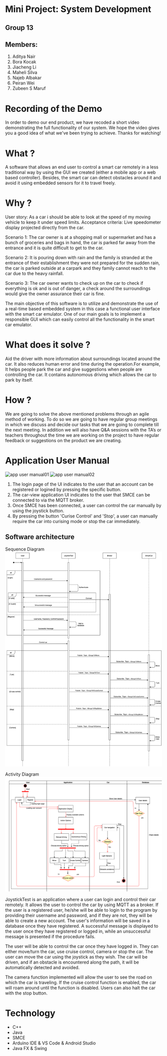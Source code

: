 # Mini Project: System Development

## Group 13
## Members:
1. Aditya Nair
2. Bora Kocak
3. Jiacheng Li
4. Maheli Silva
5. Najeb Albakar
6. Peiran Wei
7. Zubeen S Maruf

# Recording of the Demo

In order to demo our end product, we have recoded a short video demonstrating the full functionality of our system. We hope the video gives you a good idea of what we've been trying to achieve. Thanks for watching!

# What ?
A software that allows an end user to control a smart car remotely in a less traditional way by using the GUI we created (either a mobile app or a web based controller). Besides, the smart car can detect obstacles around it and avoid it using embedded sensors for it to travel freely.

# Why ?
User story: As a car i should be able to look at the speed of my moving vehicle to keep it under speed limits.
Acceptance criteria: Live speedometer display projected directly from the car.

Scenario 1: The car owner is at a shopping mall or supermarket and has a bunch of groceries and bags in hand, the car is parked far away from the entrance and it is quite difficult to get to the car.

Scenario 2: It is pouring down with rain and the family is stranded at the entrance of their establishment they were not prepared for the sudden rain, the car is parked outside at a carpark  and they family cannot reach to the car due to the heavy rainfall.

Scenario 3: The car owner wants to check up on the car to check if everything is ok and is out of danger, a check around the surroundings would give the owner assurance their car is fine.


The main objective of this software is to utilize and demonstrate the use of a real-time based embedded system in this case a functional user interface with the smart car emulator. One of our main goals is to implement a responsible GUI which can easily control all the functionality in the smart car emulator.  

# What does it solve ?
Aid the driver with more information about surroundings located around the car. It also reduces human error and time during the  operation.For example, It helps people park the car and give suggestions when people are controlling the car. It contains autonomous driving which allows the car to park by itself.

# How ? 
We are going to solve the above mentioned problems through an agile method of working. To do so we are going to have regular group meetings in which we discuss and decide our tasks that we are going to complete till the next meeting. In addition we will also have Q&A sessions with the TA’s or teachers throughout the time we are working on the project to have regular feedback or suggestions on the product we are creating.

# Application User Manual
![app user manual01](https://github.com/DIT112-V21/group-13/blob/Peiran-Wei-README-patch/images/app%10user%10manual01.png)
![app user manual02](https://github.com/DIT112-V21/group-13/blob/Peiran-Wei-README-patch/images/app%10user%10manual02.png)

1. The login page of the UI indicates to the user that an account can be registered or logined by pressing the specific button.
2. The car-view application UI indicates to the user that SMCE can be connected to via the MQTT broker.
3. Once SMCE has been connected, a user can control the car manually by using the joystick button.
4. By pressing the button 'Curise Control' and 'Stop', a user can manually require the car into curising mode or stop the car immediately.

## Software architecture
Sequence Diagram
![Sequence diagram](https://github.com/DIT112-V21/group-13/blob/softwareArchitecture/images/Sequence%20Diagram.png)

Activity Diagram
![Activity diagram](https://github.com/DIT112-V21/group-13/blob/softwareArchitecture/images/Activity%20diagram.png)

   JoystickTest is an application where a user can login and control their car remotely. It allows the user to control the car by using MQTT as a broker. If the user is a registered user, he/she will be able to login to the program by providing their username and password, and if they are not, they will be able to create a new account. The user's information will be saved in a database once they have registered. A successful message is displayed to the user once they have registered or logged in, while an unsuccessful message is presented if the procedure fails.

  The user will be able to control the car once they have logged in. They can either move/turn the car, use cruise control, camera or stop the car. The user can move the car using the joystick as they wish. The car will be driven, and if an obstacle is encountered along the path, it will be automatically detected and avoided. 

  The camera function implemented will allow the user to see the road on which the car is traveling. If the cruise control function is enabled, the car will roam around until the function is disabled. Users can also halt the car with the stop button.

# Technology 
- C++
- Java
- SMCE
- Arduino IDE & VS Code & Android Studio
- Java FX  &  Swing
